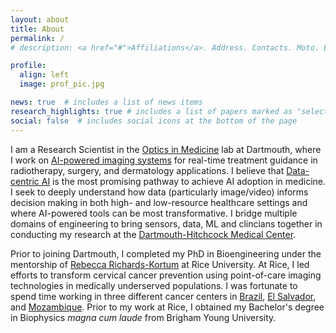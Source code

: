 ```yaml
---
layout: about
title: About
permalink: /
# description: <a href="#">Affiliations</a>. Address. Contacts. Moto. Etc.

profile:
  align: left
  image: prof_pic.jpg

news: true  # includes a list of news items
research_highlights: true # includes a list of papers marked as "selected={true}"
social: false  # includes social icons at the bottom of the page
---
```


I am a Research Scientist in the <a href="https://sites.dartmouth.edu/optmed/about-us/laboratory-faculty/">Optics in Medicine</a> lab at Dartmouth, where I work on <a href="https://onlinelibrary.wiley.com/doi/10.1002/lsm.23414">AI-powered imaging systems</a> for real-time treatment guidance in radiotherapy, surgery, and dermatology applications. I believe that <a href="https://hazyresearch.stanford.edu/data-centric-ai">Data-centric AI</a> is the most promising pathway to achieve AI adoption in medicine. I seek to deeply understand how data (particularly image/video) informs decision making in both high- and low-resource healthcare settings and where AI-powered tools can be most transformative. I bridge multiple domains of engineering to bring sensors, data, ML and clincians together in conducting my research at the <a href="https://www.dartmouth-hitchcock.org/">Dartmouth-Hitchcock Medical Center</a>.

Prior to joining Dartmouth, I completed my PhD in Bioengineering under the mentorship of <a href="https://kortum.rice.edu/people/rebecca-richards-kortum">Rebecca Richards-Kortum</a> at Rice University. At Rice, I led efforts to transform cervical cancer prevention using point-of-care imaging technologies in medically underserved populations. I was fortunate to spend time working in three different cancer centers in <a href="https://onlinelibrary.wiley.com/doi/10.1002/ijc.33543">Brazil</a>, <a href="https://www.basichealth.org/our-work/where-we-work/el-salvador/">El Salvador</a>, and <a href="https://www.nationalacademies.org/our-work/peerccspt/evaluating-innovative-technologies-and-approaches-to-addressing-cervical-cancer-in-the-republic-of-mozambique">Mozambique</a>. Prior to my work at Rice, I obtained my Bachelor's degree in Biophysics <i>magna cum laude</i> from Brigham Young University.
